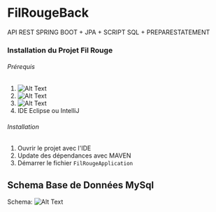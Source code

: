 # FilRougeBack
API REST SPRING BOOT + JPA + SCRIPT SQL + PREPARESTATEMENT

### Installation du Projet Fil Rouge
 ###### Prérequis 
1. ![Alt Text](https://img.shields.io/badge/JDK-1.8.0__151-blue.svg)
2. ![Alt Text](https://img.shields.io/badge/Maven-3.5.2-green.svg)
3. ![Alt Text](https://img.shields.io/badge/MySQL-5.6-red.svg)
4. IDE Eclipse ou IntelliJ
 ###### Installation
 1. Ouvrir le projet avec l'IDE
 2. Update des dépendances avec MAVEN
 3. Démarrer le fichier `FilRougeApplication`

## Schema Base de Données MySql
 
Schema: ![Alt Text](https://github.com/stephp30/FilRougeBack/blob/master/img/SchemaBDD.PNG)


